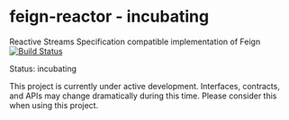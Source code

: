 # feign-reactor - incubating
Reactive Streams Specification compatible implementation of Feign [![Build Status](https://travis-ci.com/OpenFeign/feign-reactive.svg?branch=master)](https://travis-ci.com/OpenFeign/feign-reactive)

Status: incubating

This project is currently under active development.  Interfaces, contracts, and APIs may change dramatically during this time.  Please consider this when using this project.
